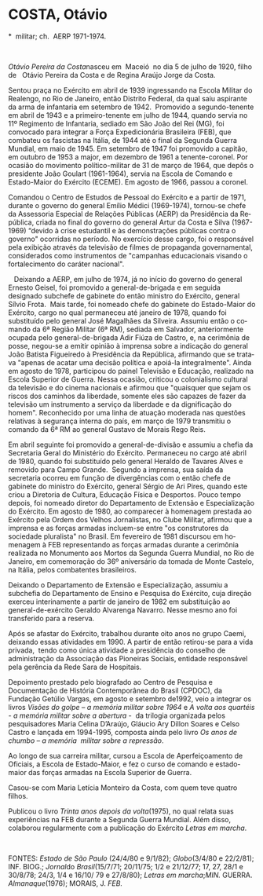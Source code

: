 COSTA, Otávio
=============

\*  militar; ch.  AERP 1971-1974.

 

*Otávio Pereira da Costa*nasceu em  Maceió  no dia 5 de julho de 1920,
filho de   Otávio Pereira da Costa e de Regina Araújo Jorge da
Costa.              

Sentou praça no Exército em abril de 1939 ingressando na Escola Militar
do Realen­go, no Rio de Janeiro, então Distrito Federal, da qual saiu
aspirante da arma de infantaria em setembro de 1942.  Promovido a
segun­do-tenente em abril de 1943 e a primeiro-te­nente em julho de
1944, quando servia no 11º Regimento de Infantaria, sediado em São João
del Rei (MG), foi convocado para integrar a Força Expedicionária
Brasileira (FEB), que combateu os fascistas na Itália, de 1944 até o
final da Segunda Guerra Mun­dial, em maio de 1945. Em setembro de 1947
foi promovido a capitão, em outubro de 1953 a major, em dezembro de 1961
a tenen­te-coronel. Por ocasião do movimento político-militar de 31 de
março de 1964, que depôs o presidente João Goulart (1961-1964), servia
na Escola de Comando e Estado-Maior do Exército (ECEME). Em agosto de
1966, passou a coronel.

Comandou o Centro de Estudos de Pessoal do Exército e a partir de 1971,
durante o go­verno do general Emílio Médici (1969-1974), tornou-se chefe
da Assessoria Especial de Re­lações Públicas (AERP) da Presidência da
Re­pública, criada no final do governo do general Artur da Costa e Silva
(1967-1969) “devido à crise estudantil e às demonstrações públi­cas
contra o governo" ocorridas no período. No exercício desse cargo, foi o
responsável pela exibição através da televisão de filmes de propaganda
governamental, considera­dos como instrumentos de "campanhas
edu­cacionais visando o fortalecimento do cará­ter nacional".

   Deixando a AERP, em julho de 1974, já no início do governo do general
Ernesto Geisel, foi promovido a general-de-brigada e em seguida
designado subchefe de gabinete do então ministro do Exército, general
Sílvio Frota.  Mais tarde, foi nomeado chefe do gabinete do Estado-Maior
do Exército, car­go no qual permaneceu até janeiro de 1978, quando foi
substituído pelo general José Magalhães da Silveira. Assumiu então o
co­mando da 6ª Região Militar (6ª RM), se­diada em Salvador,
anteriormente ocupada pelo general-de-brigada Adir Fiúza de Cas­tro, e,
na cerimônia de posse, negou-se a emitir opinião à imprensa sobre a
indicação do general João Batista Figueiredo à Presi­dência da
República, afirmando que se trata­va "apenas de acatar uma decisão
política e apoiá-la integralmente". Ainda em agosto de 1978, participou
do painel Televisão e Edu­cação, realizado na Escola Superior de
Guer­ra. Nessa ocasião, criticou o colonialismo cultural da televisão e
do cinema nacionais e afirmou que "quaisquer que sejam os ris­cos dos
caminhos da liberdade, somente eles são capazes de fazer da televisão um
instru­mento a serviço da liberdade e da dignifi­cação do homem".
Reconhecido por uma linha de atuação moderada nas questões re­lativas à
segurança interna do país, em mar­ço de 1979 transmitiu o comando da 6ª
RM ao general Gustavo de Morais Rego Reis.

Em abril seguinte foi promovido a general­-de-divisão e assumiu a chefia
da Secretaria Geral do Ministério do Exército. Permane­ceu no cargo até
abril de 1980, quando foi substituído pelo general Heraldo de Tavares
Alves e removido para Campo Grande.  Segun­do a imprensa, sua saída da
secretaria ocorreu em função de divergências com o então chefe de
gabinete do ministro do Exército, gene­ral Sérgio de Ari Pires, quando
este criou a Diretoria de Cultura, Educação Física e Des­portos. Pouco
tempo depois, foi nomeado dire­tor do Departamento de Extensão e
Especia­lização do Exército. Em agosto de 1980, ao comparecer à
homenagem prestada ao Exército pela Ordem dos Velhos Jornalis­tas, no
Clube Militar, afirmou que a impren­sa e as forças armadas incluem-se
entre "os construtores da sociedade pluralista" no Bra­sil. Em fevereiro
de 1981 discursou em ho­menagem à FEB representando as forças ar­madas
durante a cerimônia realizada no Mo­numento aos Mortos da Segunda Guerra
Mun­dial, no Rio de Janeiro, em comemoração do 36º ani­versário da
tomada de Monte Castelo, na Itália, pelos combatentes brasileiros.

Deixando o Departamento de Extensão e Especializa­ção, assumiu a
subchefia do De­partamento de Ensino e Pesquisa do Exér­cito, cuja
direção exerceu interinamente a partir de janeiro de 1982 em
substitui­ção ao general-de-exército Geraldo Alvaren­ga Navarro. Nesse
mesmo ano foi transferido para a re­serva.

Após se afastar do Exército, trabalhou durante oito anos no grupo Caemi,
deixando essas atividades em 1990. A partir de então retirou-se para a
vida privada,  tendo como única atividade a presidência do conselho de
administração da Associação das Pioneiras Sociais, entidade responsável
pela gerência da Rede Sara de Hospitais.

Depoimento prestado pelo biografado ao Centro de Pesquisa e Documentação
de História Contemporânea do Brasil (CPDOC), da Fundação Getúlio Vargas,
em agosto e setembro de1992, veio a integrar os livros *Visões do golpe
– a memória militar sobre 1964* e *A volta aos quartéis - a memória
militar sobre a abertura* -  da trilogia organizada pelos pesquisadores
Maria Celina D’Araújo, Gláucio Ary Dillon Soares e Celso Castro e
lançada em 1994-1995, composta ainda pelo livro *Os anos de chumbo – a
memória  militar sobre a repressão*.

Ao longo de sua carreira militar, cursou a Escola de Aperfeiçoamento de
Oficiais, a Es­cola de Estado-Maior, e fez o curso de coman­do e
estado-maior das forças armadas na Esco­la Superior de Guerra.

Casou-se com Maria Letícia Monteiro da Costa, com quem teve quatro
filhos.

Publicou o livro *Trinta* *anos depois da volta*(1975), no qual relata
suas experiências na FEB durante a Segunda Guerra Mundial. Além disso,
colaborou regularmente com a publicação do Exército *Letras em marcha*.

 

FONTES: *Estado de São Paulo* (24/4/80 e 9/1/82); *Globo*(3/4/80 e
22/2/81); INF. BIOG.; *Jornal*do *Brasil*(15/7/71; 20/11/75; 1/2 e
21/12/77; 17, 27, 28/1 e 30/8/78; 24/3, 1/4 e 16/10/ 79 e 27/8/80);
*Letras em* *marcha*;**MIN*.* GUERRA. *Almanaque*(1976); MORAIS, J.
*FEB.*
